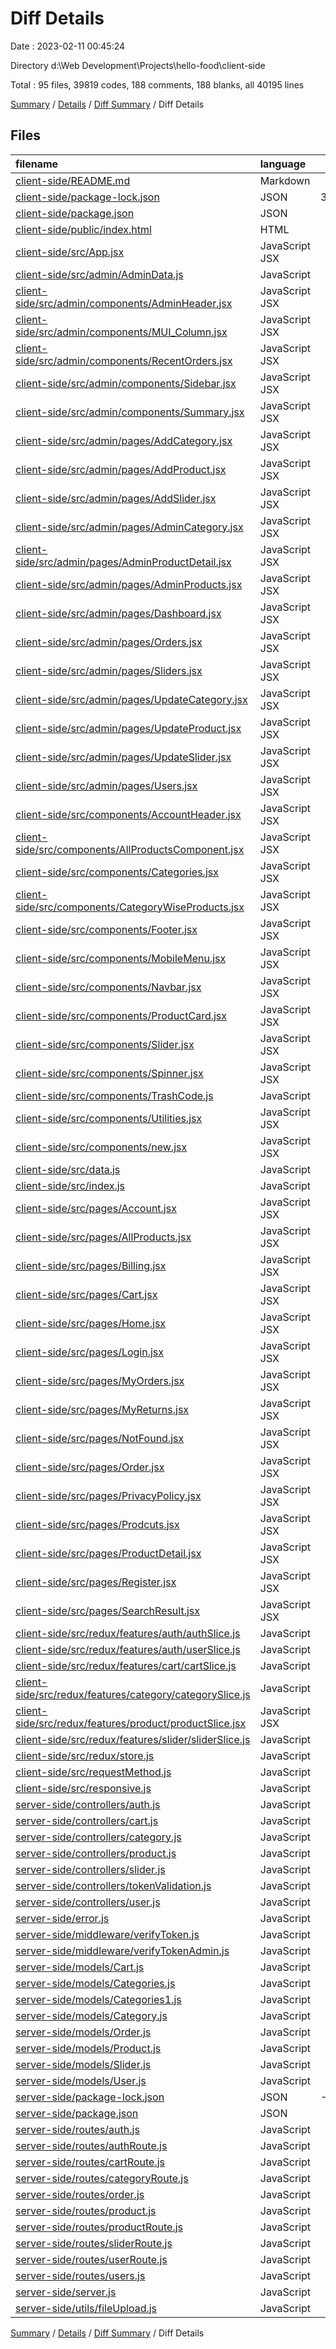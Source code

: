 # Diff Details

Date : 2023-02-11 00:45:24

Directory d:\\Web Development\\Projects\\hello-food\\client-side

Total : 95 files,  39819 codes, 188 comments, 188 blanks, all 40195 lines

[Summary](results.md) / [Details](details.md) / [Diff Summary](diff.md) / Diff Details

## Files
| filename | language | code | comment | blank | total |
| :--- | :--- | ---: | ---: | ---: | ---: |
| [client-side/README.md](/client-side/README.md) | Markdown | 38 | 0 | 33 | 71 |
| [client-side/package-lock.json](/client-side/package-lock.json) | JSON | 35,269 | 0 | 0 | 35,269 |
| [client-side/package.json](/client-side/package.json) | JSON | 70 | 0 | 1 | 71 |
| [client-side/public/index.html](/client-side/public/index.html) | HTML | 33 | 0 | 3 | 36 |
| [client-side/src/App.jsx](/client-side/src/App.jsx) | JavaScript JSX | 110 | 5 | 6 | 121 |
| [client-side/src/admin/AdminData.js](/client-side/src/admin/AdminData.js) | JavaScript | 37 | 0 | 2 | 39 |
| [client-side/src/admin/components/AdminHeader.jsx](/client-side/src/admin/components/AdminHeader.jsx) | JavaScript JSX | 53 | 0 | 6 | 59 |
| [client-side/src/admin/components/MUI_Column.jsx](/client-side/src/admin/components/MUI_Column.jsx) | JavaScript JSX | 518 | 28 | 13 | 559 |
| [client-side/src/admin/components/RecentOrders.jsx](/client-side/src/admin/components/RecentOrders.jsx) | JavaScript JSX | 45 | 0 | 5 | 50 |
| [client-side/src/admin/components/Sidebar.jsx](/client-side/src/admin/components/Sidebar.jsx) | JavaScript JSX | 148 | 1 | 8 | 157 |
| [client-side/src/admin/components/Summary.jsx](/client-side/src/admin/components/Summary.jsx) | JavaScript JSX | 161 | 2 | 10 | 173 |
| [client-side/src/admin/pages/AddCategory.jsx](/client-side/src/admin/pages/AddCategory.jsx) | JavaScript JSX | 173 | 0 | 7 | 180 |
| [client-side/src/admin/pages/AddProduct.jsx](/client-side/src/admin/pages/AddProduct.jsx) | JavaScript JSX | 301 | 1 | 11 | 313 |
| [client-side/src/admin/pages/AddSlider.jsx](/client-side/src/admin/pages/AddSlider.jsx) | JavaScript JSX | 173 | 0 | 7 | 180 |
| [client-side/src/admin/pages/AdminCategory.jsx](/client-side/src/admin/pages/AdminCategory.jsx) | JavaScript JSX | 138 | 2 | 9 | 149 |
| [client-side/src/admin/pages/AdminProductDetail.jsx](/client-side/src/admin/pages/AdminProductDetail.jsx) | JavaScript JSX | 192 | 2 | 9 | 203 |
| [client-side/src/admin/pages/AdminProducts.jsx](/client-side/src/admin/pages/AdminProducts.jsx) | JavaScript JSX | 154 | 1 | 8 | 163 |
| [client-side/src/admin/pages/Dashboard.jsx](/client-side/src/admin/pages/Dashboard.jsx) | JavaScript JSX | 26 | 0 | 3 | 29 |
| [client-side/src/admin/pages/Orders.jsx](/client-side/src/admin/pages/Orders.jsx) | JavaScript JSX | 45 | 0 | 5 | 50 |
| [client-side/src/admin/pages/Sliders.jsx](/client-side/src/admin/pages/Sliders.jsx) | JavaScript JSX | 135 | 2 | 9 | 146 |
| [client-side/src/admin/pages/UpdateCategory.jsx](/client-side/src/admin/pages/UpdateCategory.jsx) | JavaScript JSX | 195 | 2 | 9 | 206 |
| [client-side/src/admin/pages/UpdateProduct.jsx](/client-side/src/admin/pages/UpdateProduct.jsx) | JavaScript JSX | 336 | 4 | 19 | 359 |
| [client-side/src/admin/pages/UpdateSlider.jsx](/client-side/src/admin/pages/UpdateSlider.jsx) | JavaScript JSX | 195 | 1 | 8 | 204 |
| [client-side/src/admin/pages/Users.jsx](/client-side/src/admin/pages/Users.jsx) | JavaScript JSX | 88 | 2 | 9 | 99 |
| [client-side/src/components/AccountHeader.jsx](/client-side/src/components/AccountHeader.jsx) | JavaScript JSX | 62 | 0 | 4 | 66 |
| [client-side/src/components/AllProductsComponent.jsx](/client-side/src/components/AllProductsComponent.jsx) | JavaScript JSX | 92 | 0 | 5 | 97 |
| [client-side/src/components/Categories.jsx](/client-side/src/components/Categories.jsx) | JavaScript JSX | 131 | 1 | 7 | 139 |
| [client-side/src/components/CategoryWiseProducts.jsx](/client-side/src/components/CategoryWiseProducts.jsx) | JavaScript JSX | 100 | 0 | 3 | 103 |
| [client-side/src/components/Footer.jsx](/client-side/src/components/Footer.jsx) | JavaScript JSX | 193 | 0 | 4 | 197 |
| [client-side/src/components/MobileMenu.jsx](/client-side/src/components/MobileMenu.jsx) | JavaScript JSX | 252 | 1 | 22 | 275 |
| [client-side/src/components/Navbar.jsx](/client-side/src/components/Navbar.jsx) | JavaScript JSX | 435 | 9 | 32 | 476 |
| [client-side/src/components/ProductCard.jsx](/client-side/src/components/ProductCard.jsx) | JavaScript JSX | 208 | 0 | 7 | 215 |
| [client-side/src/components/Slider.jsx](/client-side/src/components/Slider.jsx) | JavaScript JSX | 80 | 2 | 6 | 88 |
| [client-side/src/components/Spinner.jsx](/client-side/src/components/Spinner.jsx) | JavaScript JSX | 58 | 61 | 8 | 127 |
| [client-side/src/components/TrashCode.js](/client-side/src/components/TrashCode.js) | JavaScript | 0 | 18 | 0 | 18 |
| [client-side/src/components/Utilities.jsx](/client-side/src/components/Utilities.jsx) | JavaScript JSX | 4,042 | 2 | 5 | 4,049 |
| [client-side/src/components/new.jsx](/client-side/src/components/new.jsx) | JavaScript JSX | 0 | 0 | 1 | 1 |
| [client-side/src/data.js](/client-side/src/data.js) | JavaScript | 328 | 0 | 3 | 331 |
| [client-side/src/index.js](/client-side/src/index.js) | JavaScript | 14 | 0 | 2 | 16 |
| [client-side/src/pages/Account.jsx](/client-side/src/pages/Account.jsx) | JavaScript JSX | 90 | 0 | 3 | 93 |
| [client-side/src/pages/AllProducts.jsx](/client-side/src/pages/AllProducts.jsx) | JavaScript JSX | 144 | 3 | 9 | 156 |
| [client-side/src/pages/Billing.jsx](/client-side/src/pages/Billing.jsx) | JavaScript JSX | 217 | 4 | 7 | 228 |
| [client-side/src/pages/Cart.jsx](/client-side/src/pages/Cart.jsx) | JavaScript JSX | 269 | 0 | 9 | 278 |
| [client-side/src/pages/Home.jsx](/client-side/src/pages/Home.jsx) | JavaScript JSX | 37 | 1 | 5 | 43 |
| [client-side/src/pages/Login.jsx](/client-side/src/pages/Login.jsx) | JavaScript JSX | 184 | 1 | 6 | 191 |
| [client-side/src/pages/MyOrders.jsx](/client-side/src/pages/MyOrders.jsx) | JavaScript JSX | 109 | 0 | 2 | 111 |
| [client-side/src/pages/MyReturns.jsx](/client-side/src/pages/MyReturns.jsx) | JavaScript JSX | 66 | 0 | 3 | 69 |
| [client-side/src/pages/NotFound.jsx](/client-side/src/pages/NotFound.jsx) | JavaScript JSX | 15 | 0 | 3 | 18 |
| [client-side/src/pages/Order.jsx](/client-side/src/pages/Order.jsx) | JavaScript JSX | 496 | 0 | 13 | 509 |
| [client-side/src/pages/PrivacyPolicy.jsx](/client-side/src/pages/PrivacyPolicy.jsx) | JavaScript JSX | 35 | 0 | 4 | 39 |
| [client-side/src/pages/Prodcuts.jsx](/client-side/src/pages/Prodcuts.jsx) | JavaScript JSX | 154 | 11 | 9 | 174 |
| [client-side/src/pages/ProductDetail.jsx](/client-side/src/pages/ProductDetail.jsx) | JavaScript JSX | 318 | 1 | 10 | 329 |
| [client-side/src/pages/Register.jsx](/client-side/src/pages/Register.jsx) | JavaScript JSX | 210 | 1 | 7 | 218 |
| [client-side/src/pages/SearchResult.jsx](/client-side/src/pages/SearchResult.jsx) | JavaScript JSX | 149 | 10 | 13 | 172 |
| [client-side/src/redux/features/auth/authSlice.js](/client-side/src/redux/features/auth/authSlice.js) | JavaScript | 90 | 5 | 10 | 105 |
| [client-side/src/redux/features/auth/userSlice.js](/client-side/src/redux/features/auth/userSlice.js) | JavaScript | 63 | 4 | 7 | 74 |
| [client-side/src/redux/features/cart/cartSlice.js](/client-side/src/redux/features/cart/cartSlice.js) | JavaScript | 92 | 0 | 5 | 97 |
| [client-side/src/redux/features/category/categorySlice.js](/client-side/src/redux/features/category/categorySlice.js) | JavaScript | 141 | 9 | 16 | 166 |
| [client-side/src/redux/features/product/productSlice.jsx](/client-side/src/redux/features/product/productSlice.jsx) | JavaScript JSX | 139 | 11 | 9 | 159 |
| [client-side/src/redux/features/slider/sliderSlice.js](/client-side/src/redux/features/slider/sliderSlice.js) | JavaScript | 113 | 6 | 11 | 130 |
| [client-side/src/redux/store.js](/client-side/src/redux/store.js) | JavaScript | 16 | 30 | 10 | 56 |
| [client-side/src/requestMethod.js](/client-side/src/requestMethod.js) | JavaScript | 6 | 0 | 3 | 9 |
| [client-side/src/responsive.js](/client-side/src/responsive.js) | JavaScript | 22 | 0 | 3 | 25 |
| [server-side/controllers/auth.js](/server-side/controllers/auth.js) | JavaScript | -60 | -1 | -14 | -75 |
| [server-side/controllers/cart.js](/server-side/controllers/cart.js) | JavaScript | -38 | 0 | -13 | -51 |
| [server-side/controllers/category.js](/server-side/controllers/category.js) | JavaScript | -173 | -10 | -39 | -222 |
| [server-side/controllers/product.js](/server-side/controllers/product.js) | JavaScript | -241 | -13 | -42 | -296 |
| [server-side/controllers/slider.js](/server-side/controllers/slider.js) | JavaScript | -157 | -9 | -36 | -202 |
| [server-side/controllers/tokenValidation.js](/server-side/controllers/tokenValidation.js) | JavaScript | -19 | 0 | -4 | -23 |
| [server-side/controllers/user.js](/server-side/controllers/user.js) | JavaScript | -42 | 0 | -20 | -62 |
| [server-side/error.js](/server-side/error.js) | JavaScript | -7 | 0 | -2 | -9 |
| [server-side/middleware/verifyToken.js](/server-side/middleware/verifyToken.js) | JavaScript | -14 | 0 | -4 | -18 |
| [server-side/middleware/verifyTokenAdmin.js](/server-side/middleware/verifyTokenAdmin.js) | JavaScript | -15 | 0 | -4 | -19 |
| [server-side/models/Cart.js](/server-side/models/Cart.js) | JavaScript | -15 | 0 | -4 | -19 |
| [server-side/models/Categories.js](/server-side/models/Categories.js) | JavaScript | -15 | 0 | -5 | -20 |
| [server-side/models/Categories1.js](/server-side/models/Categories1.js) | JavaScript | -15 | 0 | -5 | -20 |
| [server-side/models/Category.js](/server-side/models/Category.js) | JavaScript | -27 | 0 | -4 | -31 |
| [server-side/models/Order.js](/server-side/models/Order.js) | JavaScript | -27 | 0 | -5 | -32 |
| [server-side/models/Product.js](/server-side/models/Product.js) | JavaScript | -47 | 0 | -3 | -50 |
| [server-side/models/Slider.js](/server-side/models/Slider.js) | JavaScript | -21 | 0 | -4 | -25 |
| [server-side/models/User.js](/server-side/models/User.js) | JavaScript | -44 | 0 | -5 | -49 |
| [server-side/package-lock.json](/server-side/package-lock.json) | JSON | -6,817 | 0 | -1 | -6,818 |
| [server-side/package.json](/server-side/package.json) | JSON | -28 | 0 | -1 | -29 |
| [server-side/routes/auth.js](/server-side/routes/auth.js) | JavaScript | -6 | -3 | -6 | -15 |
| [server-side/routes/authRoute.js](/server-side/routes/authRoute.js) | JavaScript | -7 | -4 | -7 | -18 |
| [server-side/routes/cartRoute.js](/server-side/routes/cartRoute.js) | JavaScript | -7 | 0 | -7 | -14 |
| [server-side/routes/categoryRoute.js](/server-side/routes/categoryRoute.js) | JavaScript | -17 | 0 | -8 | -25 |
| [server-side/routes/order.js](/server-side/routes/order.js) | JavaScript | 0 | 0 | -1 | -1 |
| [server-side/routes/product.js](/server-side/routes/product.js) | JavaScript | 0 | 0 | -1 | -1 |
| [server-side/routes/productRoute.js](/server-side/routes/productRoute.js) | JavaScript | -11 | -5 | -9 | -25 |
| [server-side/routes/sliderRoute.js](/server-side/routes/sliderRoute.js) | JavaScript | -10 | -5 | -10 | -25 |
| [server-side/routes/userRoute.js](/server-side/routes/userRoute.js) | JavaScript | -8 | -3 | -6 | -17 |
| [server-side/routes/users.js](/server-side/routes/users.js) | JavaScript | -4 | 0 | -4 | -8 |
| [server-side/server.js](/server-side/server.js) | JavaScript | -59 | 0 | -14 | -73 |
| [server-side/utils/fileUpload.js](/server-side/utils/fileUpload.js) | JavaScript | -33 | -3 | -10 | -46 |

[Summary](results.md) / [Details](details.md) / [Diff Summary](diff.md) / Diff Details